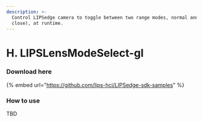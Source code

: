 ```yaml
---
description: >-
  Control LIPSedge camera to toggle between two range modes, normal and near(or
  close), at runtime.
---
```


# H. LIPSLensModeSelect-gl

### Download here

{% embed url="https://github.com/lips-hci/LIPSedge-sdk-samples" %}

### How to use

TBD
